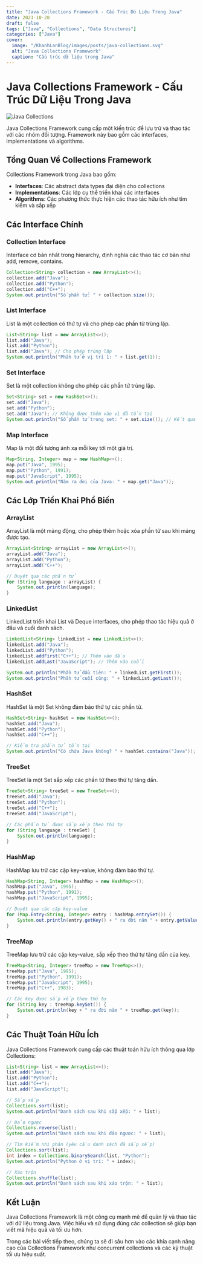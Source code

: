 ```yaml
---
title: "Java Collections Framework - Cấu Trúc Dữ Liệu Trong Java"
date: 2023-10-28
draft: false
tags: ["Java", "Collections", "Data Structures"]
categories: ["Java"]
cover:
  image: "/KhanhLanBlog/images/posts/java-collections.svg"
  alt: "Java Collections Framework"
  caption: "Cấu trúc dữ liệu trong Java"
---
```


# Java Collections Framework - Cấu Trúc Dữ Liệu Trong Java

![Java Collections](/KhanhLanBlog/images/posts/java-collections.svg)

Java Collections Framework cung cấp một kiến trúc để lưu trữ và thao tác với các nhóm đối tượng. Framework này bao gồm các interfaces, implementations và algorithms.

## Tổng Quan Về Collections Framework

Collections Framework trong Java bao gồm:

- **Interfaces**: Các abstract data types đại diện cho collections
- **Implementations**: Các lớp cụ thể triển khai các interfaces
- **Algorithms**: Các phương thức thực hiện các thao tác hữu ích như tìm kiếm và sắp xếp

## Các Interface Chính

### Collection Interface

Interface cơ bản nhất trong hierarchy, định nghĩa các thao tác cơ bản như add, remove, contains.

```java
Collection<String> collection = new ArrayList<>();
collection.add("Java");
collection.add("Python");
collection.add("C++");
System.out.println("Số phần tử: " + collection.size());
```

### List Interface

List là một collection có thứ tự và cho phép các phần tử trùng lặp.

```java
List<String> list = new ArrayList<>();
list.add("Java");
list.add("Python");
list.add("Java"); // Cho phép trùng lặp
System.out.println("Phần tử ở vị trí 1: " + list.get(1));
```

### Set Interface

Set là một collection không cho phép các phần tử trùng lặp.

```java
Set<String> set = new HashSet<>();
set.add("Java");
set.add("Python");
set.add("Java"); // Không được thêm vào vì đã tồn tại
System.out.println("Số phần tử trong set: " + set.size()); // Kết quả: 2
```

### Map Interface

Map là một đối tượng ánh xạ mỗi key tới một giá trị.

```java
Map<String, Integer> map = new HashMap<>();
map.put("Java", 1995);
map.put("Python", 1991);
map.put("JavaScript", 1995);
System.out.println("Năm ra đời của Java: " + map.get("Java"));
```

## Các Lớp Triển Khai Phổ Biến

### ArrayList

ArrayList là một mảng động, cho phép thêm hoặc xóa phần tử sau khi mảng được tạo.

```java
ArrayList<String> arrayList = new ArrayList<>();
arrayList.add("Java");
arrayList.add("Python");
arrayList.add("C++");

// Duyệt qua các phần tử
for (String language : arrayList) {
    System.out.println(language);
}
```

### LinkedList

LinkedList triển khai List và Deque interfaces, cho phép thao tác hiệu quả ở đầu và cuối danh sách.

```java
LinkedList<String> linkedList = new LinkedList<>();
linkedList.add("Java");
linkedList.add("Python");
linkedList.addFirst("C++"); // Thêm vào đầu
linkedList.addLast("JavaScript"); // Thêm vào cuối

System.out.println("Phần tử đầu tiên: " + linkedList.getFirst());
System.out.println("Phần tử cuối cùng: " + linkedList.getLast());
```

### HashSet

HashSet là một Set không đảm bảo thứ tự các phần tử.

```java
HashSet<String> hashSet = new HashSet<>();
hashSet.add("Java");
hashSet.add("Python");
hashSet.add("C++");

// Kiểm tra phần tử tồn tại
System.out.println("Có chứa Java không? " + hashSet.contains("Java"));
```

### TreeSet

TreeSet là một Set sắp xếp các phần tử theo thứ tự tăng dần.

```java
TreeSet<String> treeSet = new TreeSet<>();
treeSet.add("Java");
treeSet.add("Python");
treeSet.add("C++");
treeSet.add("JavaScript");

// Các phần tử được sắp xếp theo thứ tự
for (String language : treeSet) {
    System.out.println(language);
}
```

### HashMap

HashMap lưu trữ các cặp key-value, không đảm bảo thứ tự.

```java
HashMap<String, Integer> hashMap = new HashMap<>();
hashMap.put("Java", 1995);
hashMap.put("Python", 1991);
hashMap.put("JavaScript", 1995);

// Duyệt qua các cặp key-value
for (Map.Entry<String, Integer> entry : hashMap.entrySet()) {
    System.out.println(entry.getKey() + " ra đời năm " + entry.getValue());
}
```

### TreeMap

TreeMap lưu trữ các cặp key-value, sắp xếp theo thứ tự tăng dần của key.

```java
TreeMap<String, Integer> treeMap = new TreeMap<>();
treeMap.put("Java", 1995);
treeMap.put("Python", 1991);
treeMap.put("JavaScript", 1995);
treeMap.put("C++", 1983);

// Các key được sắp xếp theo thứ tự
for (String key : treeMap.keySet()) {
    System.out.println(key + " ra đời năm " + treeMap.get(key));
}
```

## Các Thuật Toán Hữu Ích

Java Collections Framework cung cấp các thuật toán hữu ích thông qua lớp Collections:

```java
List<String> list = new ArrayList<>();
list.add("Java");
list.add("Python");
list.add("C++");
list.add("JavaScript");

// Sắp xếp
Collections.sort(list);
System.out.println("Danh sách sau khi sắp xếp: " + list);

// Đảo ngược
Collections.reverse(list);
System.out.println("Danh sách sau khi đảo ngược: " + list);

// Tìm kiếm nhị phân (yêu cầu danh sách đã sắp xếp)
Collections.sort(list);
int index = Collections.binarySearch(list, "Python");
System.out.println("Python ở vị trí: " + index);

// Xáo trộn
Collections.shuffle(list);
System.out.println("Danh sách sau khi xáo trộn: " + list);
```

## Kết Luận

Java Collections Framework là một công cụ mạnh mẽ để quản lý và thao tác với dữ liệu trong Java. Việc hiểu và sử dụng đúng các collection sẽ giúp bạn viết mã hiệu quả và tối ưu hơn.

Trong các bài viết tiếp theo, chúng ta sẽ đi sâu hơn vào các khía cạnh nâng cao của Collections Framework như concurrent collections và các kỹ thuật tối ưu hiệu suất.
